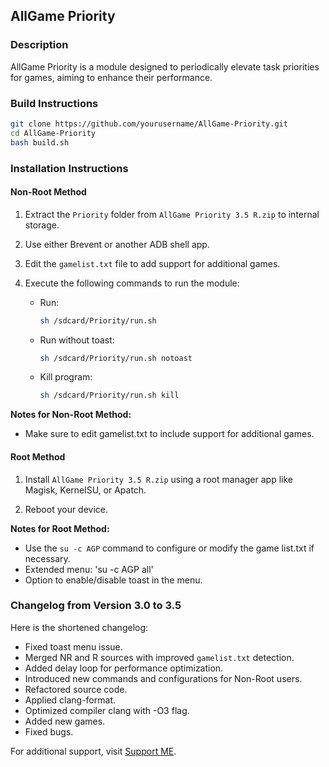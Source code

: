 ## AllGame Priority

### Description
AllGame Priority is a module designed to periodically elevate task priorities for games, aiming to enhance their performance.

### Build Instructions

```sh
git clone https://github.com/yourusername/AllGame-Priority.git
cd AllGame-Priority
bash build.sh
```

### Installation Instructions

#### Non-Root Method

1. Extract the `Priority` folder from `AllGame Priority 3.5 R.zip` to internal storage.
   
2. Use either Brevent or another ADB shell app.
   
3. Edit the `gamelist.txt` file to add support for additional games.
   
4. Execute the following commands to run the module:
   - Run:
     ```sh
     sh /sdcard/Priority/run.sh
     ```
   - Run without toast:
     ```sh
     sh /sdcard/Priority/run.sh notoast
     ```
   - Kill program:
     ```sh
     sh /sdcard/Priority/run.sh kill
     ```

**Notes for Non-Root Method:**
- Make sure to edit gamelist.txt to include support for additional games.

#### Root Method

1. Install `AllGame Priority 3.5 R.zip` using a root manager app like Magisk, KernelSU, or Apatch.
   
2. Reboot your device.

**Notes for Root Method:**
- Use the `su -c AGP` command to configure or modify the game list.txt if necessary.
- Extended menu: 'su -c AGP all'
- Option to enable/disable toast in the menu.

### Changelog from Version 3.0 to 3.5
Here is the shortened changelog:

- Fixed toast menu issue.
- Merged NR and R sources with improved `gamelist.txt` detection.
- Added delay loop for performance optimization.
- Introduced new commands and configurations for Non-Root users.
- Refactored source code.
- Applied clang-format.
- Optimized compiler clang with -O3 flag.
- Added new games.
- Fixed bugs.

For additional support, visit [Support ME](https://t.me/RiOpSo/2848).